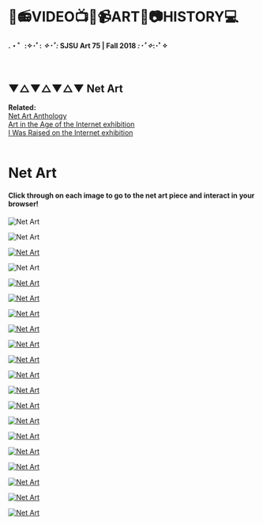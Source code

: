 # 🎥📻VIDEO📺💾📹ART📼📷HISTORY💻
#### .・゜:✧･ﾟ: *✧･ﾟ:* SJSU Art 75 | Fall 2018 *:･ﾟ✧*:･ﾟ✧
</br>

## ▼△▼△▼△▼ Net Art

**Related:** <br>
[Net Art Anthology](https://anthology.rhizome.org/)<br>
[Art in the Age of the Internet exhibition](https://www.icaboston.org/exhibitions/art-age-internet-1989-today) <br>
[I Was Raised on the Internet exhibition](https://mcachicago.org/Exhibitions/2018/I-Was-Raised-On-The-Internet)
<br>
<br>


# Net Art
#### **Click through on each image to go to the net art piece and interact in your browser!**

![Net Art](images/Art74_NetArt.002.jpeg)

![Net Art](images/Art74_NetArt.003.jpeg)

[![Net Art](images/Art74_NetArt.004.jpeg)](http://www.linkoln.net/complex/)

![Net Art](images/Art74_NetArt.005.jpeg)

[![Net Art](images/Art74_NetArt.006.jpeg)](http://jodi.org/)

[![Net Art](images/Art74_NetArt.007.jpeg)](http://jodi.org/archive/)

[![Net Art](images/Art74_NetArt.008.jpeg)](http://archive.rhizome.org/anthology/automatic-rain.html)

[![Net Art](images/Art74_NetArt.009.jpeg)](http://www.irational.org/heath/_readme.html)

[![Net Art](images/Art74_NetArt.010.jpeg)](http://www.teleportacia.org/war/)

[![Net Art](images/Art74_NetArt.011.jpeg)](http://www.paperrad.org/newindex.html)

[![Net Art](images/Art74_NetArt.012.jpeg)](http://everythingiveeverwantedtoknow.com/)

[![Net Art](images/Art74_NetArt.013.jpeg)](http://intotime.com/)

[![Net Art](images/Art74_NetArt.014.jpeg)](http://9-eyes.com/)

[![Net Art](images/Art74_NetArt.015.jpeg)](https://www.cameronsworld.net/)

[![Net Art](images/Art74_NetArt.016.jpeg)](https://0100101110101101.org/biennale-py/)

[![Net Art](images/Art74_NetArt.017.jpeg)](http://mazamedia.com/isp/)

[![Net Art](images/Art74_NetArt.018.jpeg)](http://mirrrroring.net/)

[![Net Art](images/Art74_NetArt.019.jpeg)](http://www.thisisnotaplace.com/)

[![Net Art](images/Art74_NetArt.020.jpeg)](http://www.anthonyantonellis.com/bliss/)

[![Net Art](images/Art74_NetArt.021.jpeg)](https://anthology.rhizome.org/)
